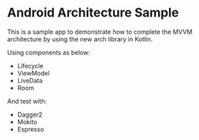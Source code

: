 # Android Architecture Sample

This is a sample app to demonstrate how to complete the MVVM architecture by using the new arch library in Kotlin.

Using components as below:
* Lifecycle
* ViewModel
* LiveData
* Room

And test with:
* Dagger2
* Mokito
* Espresso

